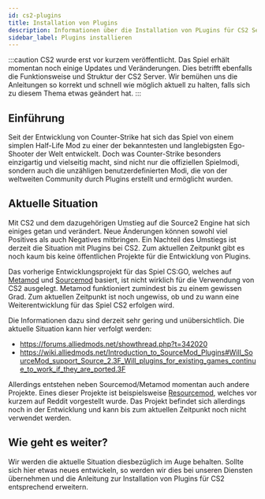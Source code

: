 ```yaml
---
id: cs2-plugins
title: Installation von Plugins
description: Informationen über die Installation von PLugins für CS2 Server von ZAP-Hosting - ZAP-Hosting.com Dokumentation
sidebar_label: Plugins installieren
---
```


:::caution
CS2 wurde erst vor kurzem veröffentlicht. Das Spiel erhält momentan noch einige Updates und Veränderungen. Dies betrifft ebenfalls die Funktionsweise und Struktur der CS2 Server. Wir bemühen uns die Anleitungen so korrekt und schnell wie möglich aktuell zu halten, falls sich zu diesem Thema etwas geändert hat.
:::



## Einführung 

Seit der Entwicklung von Counter-Strike hat sich das Spiel von einem simplen Half-Life Mod zu einer der bekanntesten und langlebigsten Ego-Shooter der Welt entwickelt. Doch was Counter-Strike besonders einzigartig und vielseitig macht, sind nicht nur die offiziellen Spielmodi, sondern auch die unzähligen benutzerdefinierten Modi, die von der weltweiten Community durch Plugins erstellt und ermöglicht wurden.



## Aktuelle Situation

Mit CS2 und dem dazugehörigen Umstieg auf die Source2 Engine hat sich einiges getan und verändert. Neue Änderungen können sowohl viel Positives als auch Negatives mitbringen. Ein Nachteil des Umstiegs ist derzeit die Situation mit Plugins bei CS2. Zum aktuellen Zeitpunkt gibt es noch kaum bis keine öffentlichen Projekte für die Entwicklung von Plugins. 

Das vorherige Entwicklungsprojekt für das Spiel CS:GO, welches auf [Metamod](https://www.sourcemm.net/) und [Sourcemod](https://www.sourcemod.net/) basiert, ist nicht wirklich für die Verwendung von CS2 ausgelegt. Metamod funktioniert zumindest bis zu einem gewissen Grad. Zum aktuellen Zeitpunkt ist noch ungewiss, ob und zu wann eine Weiterentwicklung für das Spiel CS2 erfolgen wird. 

Die Informationen dazu sind derzeit sehr gering und unübersichtlich. Die aktuelle Situation kann hier verfolgt werden: 

- https://forums.alliedmods.net/showthread.php?t=342020
- https://wiki.alliedmods.net/Introduction_to_SourceMod_Plugins#Will_SourceMod_support_Source_2.3F_Will_plugins_for_existing_games_continue_to_work_if_they_are_ported.3F



Allerdings entstehen neben Sourcemod/Metamod momentan auch andere Projekte. Eines dieser Projekte ist beispielsweise [Resourcemod](https://resourcemod.net/about), welches vor kurzem auf Reddit vorgestellt wurde. Das Projekt befindet sich allerdings noch in der Entwicklung und kann bis zum aktuellen Zeitpunkt noch nicht verwendet werden. 



## Wie geht es weiter?

Wir werden die aktuelle Situation diesbezüglich im Auge behalten. Sollte sich hier etwas neues entwickeln, so werden wir dies bei unseren Diensten übernehmen und die Anleitung zur Installation von Plugins für CS2 entsprechend erweitern. 

## 



